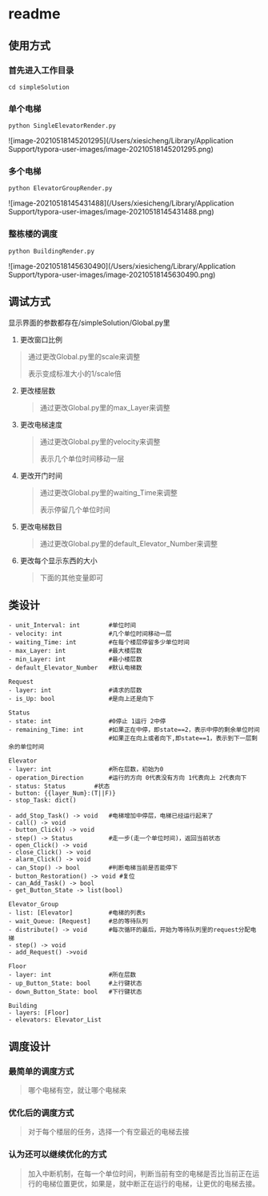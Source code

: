 # readme

## 使用方式

### 首先进入工作目录

```terminal
cd simpleSolution
```

### 单个电梯

```terminal
python SingleElevatorRender.py
```

![image-20210518145201295](/Users/xiesicheng/Library/Application Support/typora-user-images/image-20210518145201295.png)

### 多个电梯

```terminal
python ElevatorGroupRender.py
```

![image-20210518145431488](/Users/xiesicheng/Library/Application Support/typora-user-images/image-20210518145431488.png)

### 整栋楼的调度

```
python BuildingRender.py
```

![image-20210518145630490](/Users/xiesicheng/Library/Application Support/typora-user-images/image-20210518145630490.png)

## 调试方式

显示界面的参数都存在/simpleSolution/Global.py里

1. 更改窗口比例

>通过更改Global.py里的scale来调整
>
>表示变成标准大小的1/scale倍

2. 更改楼层数

   > 通过更改Global.py里的max_Layer来调整

3. 更改电梯速度

   > 通过更改Global.py里的velocity来调整
   >
   > 表示几个单位时间移动一层

4. 更改开门时间

   > 通过更改Global.py里的waiting_Time来调整
   >
   > 表示停留几个单位时间

5. 更改电梯数目

   > 通过更改Global.py里的default_Elevator_Number来调整

6. 更改每个显示东西的大小

   > 下面的其他变量即可

## 类设计

```
- unit_Interval: int        #单位时间
- velocity: int             #几个单位时间移动一层
- waiting_Time: int         #在每个楼层停留多少单位时间
- max_Layer: int            #最大楼层数
- min_Layer: int            #最小楼层数
- default_Elevator_Number   #默认电梯数

Request
- layer: int                #请求的层数
- is_Up: bool               #是向上还是向下

Status
- state: int                #0停止 1运行 2中停
- remaining_Time: int       #如果正在中停，即state==2，表示中停的剩余单位时间 
                            #如果正在向上或者向下,即state==1，表示到下一层剩余的单位时间

Elevator
- layer: int                #所在层数，初始为0
- operation_Direction       #运行的方向 0代表没有方向 1代表向上 2代表向下
- status: Status        #状态        
- button: {{layer_Num}:(T||F)}
- stop_Task: dict()

- add_Stop_Task() -> void   #电梯增加中停层，电梯已经运行起来了
- call() -> void
- button_Click() -> void
- step() -> Status          #走一步(走一个单位时间)，返回当前状态
- open_Click() -> void
- close_Click() -> void
- alarm_Click() -> void
- can_Stop() -> bool        #判断电梯当前是否能停下
- button_Restoration() -> void #复位
- can_Add_Task() -> bool
- get_Button_State -> list(bool)

Elevator_Group
- list: [Elevator]          #电梯的列表s
- wait_Queue: [Request]     #总的等待队列   
- distribute() -> void      #每次循环的最后，开始为等待队列里的request分配电梯
- step() -> void
- add_Request() ->void

Floor
- layer: int                #所在层数
- up_Button_State: bool     #上行键状态
- down_Button_State: bool   #下行键状态

Building
- layers: [Floor]
- elevators: Elevator_List

```

## 调度设计

### 最简单的调度方式

> 哪个电梯有空，就让哪个电梯来

### 优化后的调度方式

> 对于每个楼层的任务，选择一个有空最近的电梯去接

### 认为还可以继续优化的方式

> 加入中断机制，在每一个单位时间，判断当前有空的电梯是否比当前正在运行的电梯位置更优，如果是，就中断正在运行的电梯，让更优的电梯去接。

